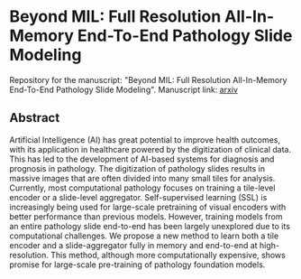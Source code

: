 # Beyond MIL: Full Resolution All-In-Memory End-To-End Pathology Slide Modeling

Repository for the manuscript: "Beyond MIL: Full Resolution All-In-Memory End-To-End Pathology Slide Modeling".
Manuscript link: [arxiv](https://www.google.com)

## Abstract
Artificial Intelligence (AI) has great potential to improve health outcomes, with its application in healthcare powered by the digitization of clinical data. This has led to the development of AI-based systems for diagnosis and prognosis in pathology. The digitization of pathology slides results in massive images that are often divided into many small tiles for analysis. Currently, most computational pathology focuses on training a tile-level encoder or a slide-level aggregator. Self-supervised learning (SSL) is increasingly being used for large-scale pretraining of visual encoders with better performance than previous models. However, training models from an entire pathology slide end-to-end has been largely unexplored due to its computational challenges. We propose a new method to learn both a tile encoder and a slide-aggregator fully in memory and end-to-end at high-resolution. This method, although more computationally expensive, shows promise for large-scale pre-training of pathology foundation models.

